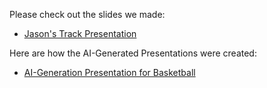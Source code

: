 Please check out the slides we made:
* [Jason's Track Presentation](Expert-Content-Creation/track/track_jason.pdf)


Here are how the AI-Generated Presentations were created:
* [AI-Generation Presentation for Basketball](basketball/AI_Bball_Process.ipynb)
